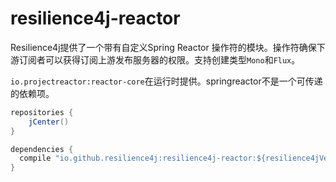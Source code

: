 # resilience4j-reactor

Resilience4j提供了一个带有自定义Spring Reactor 操作符的模块。操作符确保下游订阅者可以获得订阅上游发布服务器的权限。支持创建类型`Mono`和`Flux`。

`io.projectreactor:reactor-core`在运行时提供。springreactor不是一个可传递的依赖项。

```java
repositories {
    jCenter()
}

dependencies {
  compile "io.github.resilience4j:resilience4j-reactor:${resilience4jVersion}"
}
```

